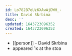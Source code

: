 ```yaml
---
id: Lo782B7eUz6XAwAjDWH_-
title: David Skrbina
desc: ''
updated: 1643723096352
created: 1643723096352
---
```



- [[person]] - David Skrbina
- appeared 1x at the stoa
